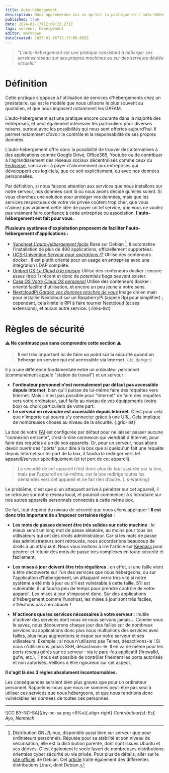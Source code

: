 ```yaml
---
title: Auto-hébergement
description: Nous apprendrons ici ce qu'est la pratique de l'auto-hébergement, et comment mettre en place son propre serveur pour héberger les services Internet que nous souhaitons, en toute simplicité.
published: true
date: 2024-01-17T12:09:22.271Z
tags: serveur, hébergement
editor: markdown
dateCreated: 2023-01-16T11:17:05.659Z
---
```


> "*L'auto-hébergement est une pratique consistant à héberger ses services réseau sur ses propres machines ou sur des serveurs dédiés virtuels.*"

# Définition

Cette pratique s'oppose à l'utilisation de services d'hébergements chez un prestataire, qui est le modèle que nous utilisons le plus souvent au quotidien, et que nous imposent notamment les GAFAM.

L'auto-hébergement est une pratique encore courante dans la majorité des entreprises, et peut également intéresser les particuliers pour diverses raisons, surtout avec les possibilités qui nous sont offertes aujourd'hui. Il permet notamment d'avoir le contrôle et la responsabilité de ses propres données.

L'auto-hébergement offre donc la possibilité de trouver des alternatives à des applications comme Google Drive, Office365, Youtube ou de contribuer à l'agrandissement des réseaux sociaux décentralisés comme ceux du [Fediverse](https://fediverse.party/), sans avoir à payer d'abonnement aux entreprises qui développent ces logiciels, que ce soit explicitement, ou avec nos données personnelles.

Par définition, si nous faisons attention aux services que nous installons sur notre serveur, nos données sont là où nous avons décidé qu'elles soient. Si vous cherchez une solution pour protéger vos données, mais que les services respectueux de votre vie privée coûtent trop cher, que vous n'aimez pas vraiment cette idée de payer un tel service, que vous ne voulez pas vraiment faire confiance à cette entreprise ou association, **l'auto-hébergement est fait pour vous**.

**Plusieurs systèmes d'exploitation proposent de faciliter l'auto-hébergement d'applications :**

- [Yunohost *L'auto-hébergement facile*](https://yunohost.org/) Basé sur Debian [^¹], il automatise l'installation de plus de 400 applications, officiellement supportées.
- [UCS-Univention *Serveur pour opérations IT*](https://www.univention.com/products/ucs/) Utilise des conteneurs docker : il est plutôt orienté pour un usage en entreprise avec une intégration LDAP complète.
- [Umbrel OS *Le Cloud à la maison*](https://umbrel.com) Utilise des conteneurs docker : encore assez (trop ?) récent et donc de potentiels bugs peuvent exister.
- [Casa OS *Votre Cloud OS personnel*](https://casaos.io) Utilise des conteneurs docker : orienté facilité d'utilisation, et encore un peu jeune à notre sens. 
- [NextcloudPi *Gardez vos données proches de vous*](https://nextcloudpi.com/) Image clé en main pour installer Nextcloud sur un RaspberryPi (appelé Rpi pour simplifier) ; cependant, cela limite le RPi à faire tourner Nextcloud (et ses extensions), et aucun autre service.
{.links-list}


[^¹]: Distribution GNU/Linux, disponible aussi bien sur serveur que pour ordinateurs personnels. Réputée pour sa stabilité et son niveau de sécurisation, elle est la distribution parente, dont sont issues Ubuntu et ses dérivés. C'est également le socle favori de nombreuses distributions orientées cyber sécurité ou vie privée. Pour plus de détails, aller sur le [site officiel](https://www.debian.org/) de Debian. Cet [article](/debutant/linux-distributions) traite également des différentes distributions Linux, dont Debian.

# Règles de sécurité

#### **:warning: Ne continuez pas sans comprendre cette section :warning:**

> **Il est très important ici de faire un point sur la sécurité quand on héberge un service qui est accessible via Internet.**
{.is-danger}

Il y a une différence fondamentale entre un ordinateur personnel (communément appelé "station de travail") et un serveur : 
- **l'ordinateur personnel n'est normalement par défaut pas accessible depuis Internet**, bien qu'il puisse de lui-même faire des requêtes vers Internet. Mais il n'est pas possible pour "Internet" de faire des requêtes vers votre ordinateur, sauf faille au niveau de vos équipements (votre box) ou choix particuliers de votre part.
- **Le serveur en revanche est accessible depuis Internet**. C'est pour cela que n'importe qui pourra s'y connecter grâce à une URL. Cela implique de nombreuses choses au niveau de la sécurité.
{.grid-list}

La box de votre [FAI](/glossaire#fai) est configurée par défaut pour ne laisser passer aucune "connexion entrante", c'est-à-dire connexion qui viendrait d'Internet, pour faire des requêtes à un de vos appareils. Or, pour un serveur, nous allons devoir ouvrir des "ports" pour dire à la box que si quelqu'un fait une requête depuis Internet sur tel port de la box, il faudra la rediriger vers tel appareil/serveur spécifiquement (et tel port de cet appareil).

> La sécurité de cet appareil n'est donc plus du tout assurée par la box, mais par l'appareil en lui-même, car la box redirige toutes les demandes vers cet appareil et ne fait rien d'autre.
{.is-warning}

Le problème, c'est que si un attaquant arrive à pénétrer sur cet appareil, il se retrouve sur notre réseau local, et pourrait commencer à s'introduire sur nos autres appareils personnels connectés à cette même box.

De fait, tout dépend du niveau de sécurité que nous allons appliquer ! **Il est donc très important de s'imposer certaines règles** :
 - **Les mots de passes doivent être _très_ solides sur cette machine** : le mieux serait un long mot de passe aléatoire, au moins pour tous les utilisateurs qui ont des droits administrateur. Car si les mots de passe des administrateurs sont retrouvés, nous accorderions beaucoup de droits à un attaquant. Nous vous invitons à lire l'article sur [Keepass](/tutoriels/keepass) pour générer et retenir des mots de passe très complexes en toute sécurité et facilement.

 - **Les mises à jour doivent être très régulières** : en effet, si une faille vient à être découverte sur l'un des services que nous hébergeons, ou sur l'application d'hébergement, un attaquant verra très vite si notre système a été mis à jour ou s'il est vulnérable à cette faille. S'il est vulnérable, il lui faudra peu de temps pour prendre contrôle de votre appareil. Les mises à jour s'imposent donc. Sur des applications d'hébergement comme Yunohost, les mises à jour sont très faciles, n'hésitons pas à en abuser !

 - **N'activons que les services nécessaires à votre serveur** : Inutile d'activer des services dont nous ne nous servons jamais... Comme vous le savez, nous découvrons chaque jour des failles sur de nombreux services ou applications donc plus nous multiplions des services avec failles, plus nous augmentons le risque sur notre serveur et ses utilisateurs. Exemple : si nous n'utilisons pas Telnet, désactivons-le ! Si nous n'utiliserons jamais SSH, désactivons-le.
Il en va de même pour les ports réseau gérés sur ce serveur : via le pare-feu applicatif (firewalld, gufw, etc.), il nous est possible de contrôler finement les ports autorisés et non autorisés. Veillons à être rigoureux sur cet aspect.

**Il s'agit là des 3 règles absolument incontournables.**

Les conséquences seraient bien plus graves que pour un ordinateur personnel. Rappelons-nous que nous ne sommes peut-être pas seul à utiliser ces services que nous hébergeons, et que nous rendrions donc vulnérables les données de toutes ces personnes.

---
![CC BY-NC-SA](/by-nc-sa.png =9%x){.align-right} *Contributeur(s): Esf, Ayo, Nemtech*
<br>